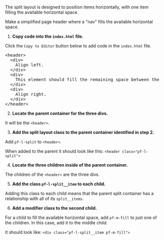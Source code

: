 The split layout is designed to position items horizontally, with one item filling the available horizontal space.

Make a simplified page header where a "nav" fills the available horizontal space.

1) <strong>Copy code into the `index.html` file.</strong>

Click the `Copy to Editor` button below to add code in the `index.html` file.

<pre class="file" data-filename="index.html" data-target="replace">
&lt;header&gt;
  &lt;div&gt;
    Align left.
  &lt;/div&gt;
  &lt;div&gt;
    This element should fill the remaining space between the left and right elements.
  &lt;/div&gt;
  &lt;div&gt;
    Align right.
  &lt;/div&gt;
&lt;/header&gt;
</pre>

2) <strong>Locate the parent container for the three divs.</strong>

It will be the `<header>`.

3) <strong>Add the split layout class to the parent container identified in step 2.</strong>

Add `pf-l-split` to `<header>`. 

When added to the parent it should look like this:
`<header class="pf-l-split">`

4) <strong>Locate the three children inside of the parent container.</strong>

The children of the `<header>` are the three divs.

5) <strong>Add the class `pf-l-split__item` to each child.</strong>

Adding this class to each child means that the parent split container has a relationship with all of its `split__items`.

6) <strong>Add a modifier class to the second child.</strong>

For a child to fill the available horizontal space, add `pf-m-fill` to just one of the children. In this case, add it to the middle child.

It should look like:
`<div class="pf-l-split__item pf-m-fill">`
